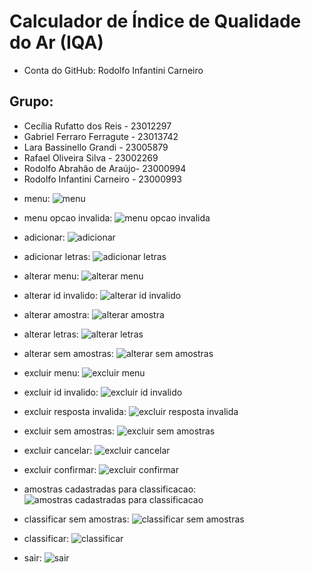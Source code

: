 # Calculador de Índice de Qualidade do Ar (IQA)

-   Conta do GitHub: Rodolfo Infantini Carneiro

## Grupo:

-   Cecília Rufatto dos Reis - 23012297
-   Gabriel Ferraro Ferragute - 23013742
-   Lara Bassinello Grandi - 23005879
-   Rafael Oliveira Silva - 23002269
-   Rodolfo Abrahão de Araújo- 23000994
-   Rodolfo Infantini Carneiro - 23000993

*   menu:
    ![menu](screenshots/menu.png)

*   menu opcao invalida:
    ![menu opcao invalida](screenshots/menu%20opcao%20invalida.png)

*   adicionar:
    ![adicionar](screenshots/adicionar.png)

*   adicionar letras:
    ![adicionar letras](screenshots/adicionar%20letras.png)

*   alterar menu:
    ![alterar menu](screenshots/alterar%20menu.png)

*   alterar id invalido:
    ![alterar id invalido](screenshots/alterar%20id%20invalido.png)

*   alterar amostra:
    ![alterar amostra](screenshots/alterar%20amostra.png)

*   alterar letras:
    ![alterar letras](screenshots/alterar%20letras.png)

*   alterar sem amostras:
    ![alterar sem amostras](screenshots/alterar%20sem%20amostras.png)

*   excluir menu:
    ![excluir menu](screenshots/excluir%20menu.png)

*   excluir id invalido:
    ![excluir id invalido](screenshots/excluir%20id%20invalido.png)

*   excluir resposta invalida:
    ![excluir resposta invalida](screenshots/excluir%20resposta%20invalida.png)

*   excluir sem amostras:
    ![excluir sem amostras](screenshots/excluir%20sem%20amostras.png)

*   excluir cancelar:
    ![excluir cancelar](screenshots/excluir%20cancelar.png)

*   excluir confirmar:
    ![excluir confirmar](screenshots/excluir%20confirmar.png)

*   amostras cadastradas para classificacao:
    ![amostras cadastradas para classificacao](screenshots/amostras%20cadastradas%20para%20classificacao.png)

*   classificar sem amostras:
    ![classificar sem amostras](screenshots/classificar%20sem%20amostras.png)

*   classificar:
    ![classificar](screenshots/classificar.png)

*   sair:
    ![sair](screenshots/sair.png)

